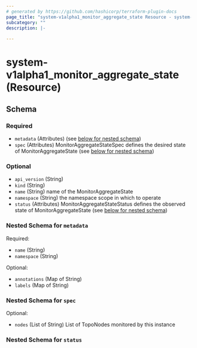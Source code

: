 ```yaml
---
# generated by https://github.com/hashicorp/terraform-plugin-docs
page_title: "system-v1alpha1_monitor_aggregate_state Resource - system-v1alpha1"
subcategory: ""
description: |-
  
---
```


# system-v1alpha1_monitor_aggregate_state (Resource)





<!-- schema generated by tfplugindocs -->
## Schema

### Required

- `metadata` (Attributes) (see [below for nested schema](#nestedatt--metadata))
- `spec` (Attributes) MonitorAggregateStateSpec defines the desired state of MonitorAggregateState (see [below for nested schema](#nestedatt--spec))

### Optional

- `api_version` (String)
- `kind` (String)
- `name` (String) name of the MonitorAggregateState
- `namespace` (String) the namespace scope in which to operate
- `status` (Attributes) MonitorAggregateStateStatus defines the observed state of MonitorAggregateState (see [below for nested schema](#nestedatt--status))

<a id="nestedatt--metadata"></a>
### Nested Schema for `metadata`

Required:

- `name` (String)
- `namespace` (String)

Optional:

- `annotations` (Map of String)
- `labels` (Map of String)


<a id="nestedatt--spec"></a>
### Nested Schema for `spec`

Optional:

- `nodes` (List of String) List of TopoNodes monitored by this instance


<a id="nestedatt--status"></a>
### Nested Schema for `status`
